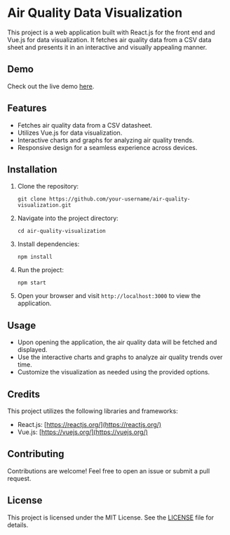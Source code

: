 # Air Quality Data Visualization

This project is a web application built with React.js for the front end and Vue.js for data visualization. It fetches air quality data from a CSV data sheet and presents it in an interactive and visually appealing manner.

## Demo

Check out the live demo [here](https://your-vercel-project.vercel.app).

## Features

- Fetches air quality data from a CSV datasheet.
- Utilizes Vue.js for data visualization.
- Interactive charts and graphs for analyzing air quality trends.
- Responsive design for a seamless experience across devices.

## Installation

1. Clone the repository:

   ```
   git clone https://github.com/your-username/air-quality-visualization.git
   ```

2. Navigate into the project directory:

   ```
   cd air-quality-visualization
   ```

3. Install dependencies:

   ```
   npm install
   ```

4. Run the project:

   ```
   npm start
   ```

5. Open your browser and visit `http://localhost:3000` to view the application.

## Usage

- Upon opening the application, the air quality data will be fetched and displayed.
- Use the interactive charts and graphs to analyze air quality trends over time.
- Customize the visualization as needed using the provided options.

## Credits

This project utilizes the following libraries and frameworks:

- React.js: [https://reactjs.org/](https://reactjs.org/)
- Vue.js: [https://vuejs.org/](https://vuejs.org/)

## Contributing

Contributions are welcome! Feel free to open an issue or submit a pull request.

## License

This project is licensed under the MIT License. See the [LICENSE](LICENSE) file for details.
